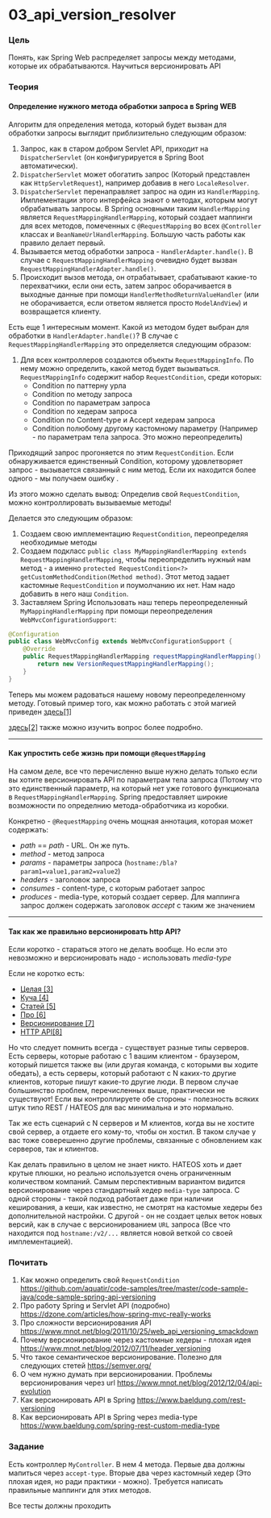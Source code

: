 # 03_api_version_resolver

### Цель

Понять, как Spring Web распределяет запросы между методами, которые их обрабатываются. Научиться версионировать API

### Теория

#### Определение нужного метода обработки запроса в Spring WEB
Алгоритм для определения метода, который будет вызван для обработки запросы выглядит приблизительно следующим образом:
1. Запрос, как в старом добром Servlet API, приходит на ```DispatcherServlet``` (он конфигурируется в Spring Boot автоматически).
2. ```DispatcherServlet``` может обогатить запрос (Который представлен как ```HttpServletRequest```), например добавив в него 
```LocaleResolver```.
3. ```DispatcherServlet``` перенаправляет запрос на один из ```HandlerMapping```. Имплементации этого интерфейса знают о методах,
 которым могут обрабатывать запросы. В Spring основными таким ```HandlerMapping``` является ```RequestMappingHandlerMapping```, 
 который создает маппинги для всех методов, помеченных с ```@RequestMapping```  во всех ```@Controller``` классах 
 и ```BeanNameUrlHandlerMapping```. Большую часть работы как правило делает первый.
4. Вызывается метод обработки запроса - ```HandlerAdapter.handle()```. В случае с ```RequestMappingHandlerMapping``` 
очевидно будет вызван ```RequestMappingHandlerAdapter.handle()```. 
5. Происходит вызов метода, он отрабатывает, срабатывают какие-то перехватчики, если они есть, затем запрос оборачивается 
в выходные данные при помощи ```HandlerMethodReturnValueHandler``` (или не оборачивается, если ответом является просто ```ModelAndView```) 
и возвращается клиенту.

Есть еще 1 интересным момент. Какой из методом будет выбран для обработки в ```HandlerAdapter.handle()```? В случае с 
```RequestMappingHandlerMapping``` это определяется следующим образом:

1. Для всех контроллеров создаются объекты ```RequestMappingInfo```. По нему можно определить,
какой метод будет вызываться. ```RequestMappingInfo``` содержит набор ```RequestCondition```, среди которых:
    - Condition по паттерну урла
    - Condition по методу запроса
    - Condition по параметрам запроса
    - Condition по хедерам запроса
    - Condition по Content-type и Accept хедерам запроса
    - Condition полюбому другому кастомному параметру (Например - по параметрам тела запроса. Это можно переопределить)

Приходящий запрос прогоняется по этим ```RequestCondition```. Если обнаруживается единственный Condition, которому удовлетворяет запрос -
вызывается связанный с ним метод. Если их находится более одного - мы получаем ошибку .

Из этого можно сделать вывод: Определив свой ```RequestCondition```, можно контроллировать вызываемые методы!

Делается это следующим образом:
1. Создаем свою имплементацию ```RequestCondition```, переопределяя необходимые методы
2. Создаем подкласс ```public class MyMappingHandlerMapping extends RequestMappingHandlerMapping```, чтобы переопределить
нужный нам метод - а именно ```protected RequestCondition<?> getCustomMethodCondition(Method method)```. Этот метод 
задает кастомные ```RequestCondition``` и поумолчанию их нет. Нам надо добавить в него наш ```Condition```.
3. Заставляем Spring Использовать наш теперь переопределенный ```MyMappingHandlerMapping``` при помощи переопределения
```WebMvcConfigurationSupport```:
```java
@Configuration
public class WebMvcConfig extends WebMvcConfigurationSupport {
    @Override
    public RequestMappingHandlerMapping requestMappingHandlerMapping() {
        return new VersionRequestMappingHandlerMapping();
    }
}
```
Теперь мы можем радоваться нашему новому переопределенному методу. Готовый пример того, как можно работать с этой магией приведен 
[здесь[1]](https://github.com/aquatir/code-samples/tree/master/code-sample-java/code-sample-spring-api-versioning)

[здесь[2]](https://dzone.com/articles/how-spring-mvc-really-works) также можно изучить вопрос более подробно.

--- 
#### Как упростить себе жизнь при помощи ```@RequestMapping```

На самом деле, все что перечисленно выше нужно делать только если вы хотите версионировать API по параметрам тела запроса
(Потому что это единственный параметр, на который нет уже готового функционала в ```RequestMappingHandlerMapping```. 
Spring предоставляет широкие возможности по определнию метода-обработчика из коробки. 

Конкретно - ```@RequestMapping``` очень мощная аннотация, которая может содержать:
- *path* == *path* - URL. Он же путь.
- *method* - метод запроса
- *params* - параметры запроса (```hostname:/bla?param1=value1,param2=value2```)
- *headers* - заголовок запроса
- *consumes* - content-type, с которым работает запрос
- *produces* - media-type, который создает сервер. Для маппинга запрос должен содержать заголовок *accept* с таким же значением

--- 

#### Так как же правильно версионировать http API?

Если коротко - стараться этого не делать вообще. Но если это невозможно и версионировать надо - использовать *media-type*

Если не коротко есть:
- [Целая [3]](https://www.mnot.net/blog/2011/10/25/web_api_versioning_smackdown) 
- [Куча [4]](https://www.mnot.net/blog/2012/07/11/header_versioning)
- [Статей [5]](https://semver.org/)
- [Про [6]](https://www.mnot.net/blog/2012/12/04/api-evolution)
- [Версионирование [7]](https://www.baeldung.com/rest-versioning) 
- [HTTP API[8]](https://www.baeldung.com/spring-rest-custom-media-type)

Но что следует помнить всегда - существует разные типы серверов. Есть серверы, которые работаю с 1 вашим клиентом - браузером,
который пишется также вы (или другая команда, с которыми вы ходите обедать), а есть серверы, который работают с N каких-то
другие клиентов, которые пишут какие-то другие люди. В первом случае большинство проблем, перечисленных выше, практически 
не существуют! Если вы контроллируете обе стороны - полезность всяких штук типо REST / HATEOS для вас минимальна и это нормально.

Так же есть сценарий с N серверов и M клиентов, когда вы не хостите свой сервер, а отдаете его кому-то, чтобы он хостил.
В таком случае у вас тоже соверешенно другие проблемы, связанные с обновлением как серверов, так и клиентов.

Как делать правильно в целом не знает никто. HATEOS хоть и дает крутые плюшки, но реально используется очень ограниченным
количеством компаний. Самым перспективным вариантом видится версионирование через стандартный хедер ```media-type``` запроса. 
С одной стороны - такой подход работает даже при наличии кеширования, а кеши, как известно, не смотрят на кастомые хедеры
без дополнительной настройки. С другой - он не создает целых веток новых версий, как в случае с версионированием 
```URL``` запроса (Все что находится под ```hostname:/v2/...``` является новой веткой со своей имплементацией).

### Почитать

1. Как можно определить свой ```RequestCondition``` https://github.com/aquatir/code-samples/tree/master/code-sample-java/code-sample-spring-api-versioning
2. Про работу Spring и Servlet API (подробно) https://dzone.com/articles/how-spring-mvc-really-works
3. Про сложности версионирования API https://www.mnot.net/blog/2011/10/25/web_api_versioning_smackdown
4. Почему версионирование через кастомные хедеры - плохая идея https://www.mnot.net/blog/2012/07/11/header_versioning
5. Что такое семантическое версионирование. Полезно для следующих стетей https://semver.org/
6. О чем нужно думать при версионировании. Проблемы версионирования через url https://www.mnot.net/blog/2012/12/04/api-evolution
7. Как версионировать API в Spring https://www.baeldung.com/rest-versioning
8. Как версионировать API в Spring через media-type https://www.baeldung.com/spring-rest-custom-media-type
### Задание

Есть контроллер ```MyController```. В нем 4 метода. Первые два должны мапиться через ```accept-type```. 
Вторые два через кастомный хедер (Это плохая идея, но ради практики - можно). Требуется написать правильные маппинги 
для этих методов.

Все тесты должны проходить